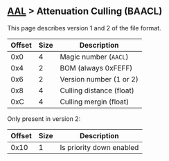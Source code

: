 ## [AAL](/formats.md#aal) > Attenuation Culling (BAACL)

This page describes version 1 and 2 of the file format.

| Offset | Size | Description |
| --- | --- | --- |
| 0x0 | 4 | Magic number (`AACL`) |
| 0x4 | 2 | BOM (always 0xFEFF) |
| 0x6 | 2 | Version number (1 or 2) |
| 0x8 | 4 | Culling distance (float) |
| 0xC | 4 | Culling mergin (float) |

Only present in version 2:

| Offset | Size | Description |
| --- | --- | --- |
| 0x10 | 1 | Is priority down enabled |